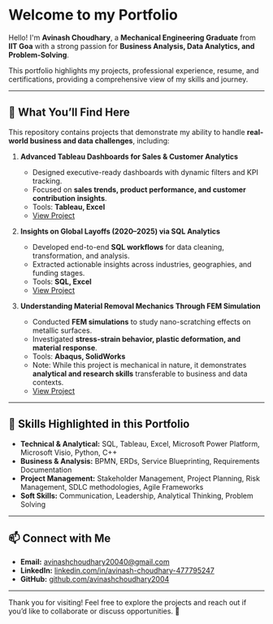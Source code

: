 # Welcome to my Portfolio

Hello! I'm **Avinash Choudhary**, a **Mechanical Engineering Graduate** from **IIT Goa** with a strong passion for **Business Analysis, Data Analytics, and Problem-Solving**.  

This portfolio highlights my projects, professional experience, resume, and certifications, providing a comprehensive view of my skills and journey.

---

## 🔹 What You’ll Find Here

This repository contains projects that demonstrate my ability to handle **real-world business and data challenges**, including:  

1. **Advanced Tableau Dashboards for Sales & Customer Analytics**  
   - Designed executive-ready dashboards with dynamic filters and KPI tracking.  
   - Focused on **sales trends, product performance, and customer contribution insights**.  
   - Tools: **Tableau, Excel**  
   - [View Project](https://github.com/avinashchoudhary2004/Business-Analysis-Portfolio/tree/9257984e5740062a34bc79012f470d979170300a/Advanced%20Tableau%20Dashboards%20for%20Sales%20%26%20Customer%20Analytics)

2. **Insights on Global Layoffs (2020–2025) via SQL Analytics**  
   - Developed end-to-end **SQL workflows** for data cleaning, transformation, and analysis.  
   - Extracted actionable insights across industries, geographies, and funding stages.  
   - Tools: **SQL, Excel**  
   - [View Project](https://github.com/avinashchoudhary2004/Business-Analysis-Portfolio/tree/main/Global%20Layoffs%20Insights%20Through%20SQL%20Analytics)

3. **Understanding Material Removal Mechanics Through FEM Simulation**  
   - Conducted **FEM simulations** to study nano-scratching effects on metallic surfaces.  
   - Investigated **stress-strain behavior, plastic deformation, and material response**.  
   - Tools: **Abaqus, SolidWorks**  
   - Note: While this project is mechanical in nature, it demonstrates **analytical and research skills** transferable to business and data contexts.  
   - [View Project](https://github.com/avinashchoudhary2004/Business-Analysis-Portfolio/tree/main/FEM%20Nano-Scratching)

---

## 🔹 Skills Highlighted in this Portfolio
- **Technical & Analytical:** SQL, Tableau, Excel, Microsoft Power Platform, Microsoft Visio, Python, C++ 
- **Business & Analysis:** BPMN, ERDs, Service Blueprinting, Requirements Documentation  
- **Project Management:** Stakeholder Management, Project Planning, Risk Management, SDLC methodologies, Agile Frameworks
- **Soft Skills:** Communication, Leadership, Analytical Thinking, Problem Solving

---

## 📫 Connect with Me
- **Email:** [avinashchoudhary20040@gmail.com](mailto:avinashchoudhary20040@gmail.com)  
- **LinkedIn:** [linkedin.com/in/avinash-choudhary-477795247](https://www.linkedin.com/in/avinash-choudhary-477795247/)  
- **GitHub:** [github.com/avinashchoudhary2004](https://github.com/avinashchoudhary2004)  

---

Thank you for visiting! Feel free to explore the projects and reach out if you’d like to collaborate or discuss opportunities. 🚀
